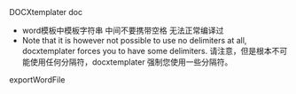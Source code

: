 <script setup>
import { ExportBriefDataDocx, getBase64Sync,getImageSize } from '../../pages/utils/templaterWord.js'
import {ElButton,ElLink} from "element-plus"
import Vue3Echarts from "../../pages/Components/Vue3Echarts.vue"
import {ref,onMounted} from "vue"
import * as echarts from "echarts"
const options = {
  xAxis: {
    type: 'category',
    data: ['Mon', 'Tue', 'Wed', 'Thu', 'Fri', 'Sat', 'Sun']
  },
  yAxis: {
    type: 'value'
  },
  series: [
    {
      data: [150, 230, 224, 218, 135, 147, 260],
      type: 'line',
      animation: false
    }
  ]
}

const listname = '导出的模板'
const imglist = [
    {
        imgUrl: "/logo.jpg"
    }, {
        imgUrl: "/test.jpg"
    }
]
const imgurl1 = '/logo.png'
const imgurl2 = '/logo.png'

 let data = {
        county: '西青区',
        township: "杨柳青镇",
        year: '2023',
        month: '10',
        d2: '目录2',
        d2stpg: "水体名称",
        d2village: "村庄名称",
        d2area: "水域面积29",
        d2question: `我的世界 变得奇妙更难以言喻,还以为 是从天而降的梦境,直到确定 手的温度来自你心里,这一刻 我终于勇敢说爱你,一开始 我只顾着看你,装做不经意 心却飘过去
,还窃喜 你 没 发现我 躲在角落,忙着快乐 忙着感动,从彼此陌生到熟 会是我们从没想过,真爱 到现在 不敢期待,要证明自己 曾被你想起 Really？我胡思乱想 就从今天起 I wish
,像一个陷阱 却从未犹豫 相信,你真的愿意 就请给我惊喜,关于爱情 过去没有异想的结局,那天起 却颠覆了自己逻辑,我的怀疑 所有答案因你而明白,转啊转 就真的遇见 Mr.right,一开始 我只顾着看你,装做不经意 心却飘过去,还窃喜 你 没 发现我 躲在角落,忙着快乐 忙着感动,从彼此陌生到熟 会是我们从没想过,真爱 到现在 不敢期待,要证明自己 曾被你想起 Really？,            我胡思乱想 就从今天起 I wish,像一个陷阱 却从未犹豫 相信,你真的愿意 就请给我惊喜,关于爱情 过去没有异想的结局,那天起 却颠覆了自己逻辑,我的怀疑 所有答案因你而明白,转啊转 就真的遇见 Mr.right,我的世界 变得奇妙更难以言喻,还以为 是从天而降的梦境,直到确定 手的温度来自你心里,这一刻 也终于勇敢说爱你`,
        wrwt: '污染问题',
        d3: "目录3",
        jcYear: '2023',
        jcMonth: "2",
        jcDotNum: "23",
        isJcDotTmd: "达标",
        isJcDotRjy: '达标',
        isJcDotAd: "达标",
        d3Stss: "1000",
        pageTotal: "调查问卷中共1000份",
        effectivePage: "有效699份",
        SatisfactionPercentage: "90.90%",
        isTmdJc: "达标",
        isRjyJc: "达标",
        isAdJc: "达标",
        isZtJc: "达标",
        stmc: "水体名称",
        isWc: "完成",
        d2tableData: [{ county: "区1", township: "街镇1", village: "村1", stmc: "水体1", stlx: "水体类型1", symj: "水体面积1", lat: "经度1", lon: "纬度1" }, { county: "区2", township: "街镇2", village: "村2", stmc: "水体2", stlx: "水体类型2", symj: "水体面积2", lat: "经度2", lon: "纬度2" }],
        d2tableData2: [{ stmc: "水体名称1", wrwt: "污染问题1", zlcs: "工程治理措施1" }, { stmc: "水体名称2", wrwt: "污染问题2", zlcs: "工程治理措施2" }],
        d3tableData: [
            {
                id: "1",
                dw: "点位1",
                tmd: "透明度1",
                rjy: "溶解氧1",
                ad: "氨氮1",
            },
            {
                id: "2",
                dw: "点位2",
                tmd: "透明度2",
                rjy: "溶解氧2",
                ad: "氨氮2",
            },
            {
                id: "3",
                dw: "点位3",
                tmd: "透明度3",
                rjy: "溶解氧3",
                ad: "氨氮3",
            },
        ]
    }
const exportWordFile = async () => {
    data.image1 = await getBase64Sync(imgurl1)
     let imgSize = {
        //控制导出的word图片大小
        image1:await getImageSize(data.image1),
        image2:await getImageSize(data.image2)
    };
    
    ExportBriefDataDocx("/static/testTemplater.docx", data, `${listname}.docx`,imgSize);
}

onMounted(async ()=>{
    setTimeout(()=>{
        let el = document.querySelector('#echart_1020 canvas');
       el && (data.image2 = el.toDataURL())
    },500)
})
</script>

<div>
    <el-link href="https://docxtemplater.com/docs/tag-types/" target="blank">DOCXtemplater doc</el-link>
        <ul>
            <li>word模板中模板字符串 中间不要携带空格 无法正常编译过</li>
            <li> Note that it is however not possible to use no delimiters at all, docxtemplater forces you to have some
                delimiters.
                请注意，但是根本不可能使用任何分隔符，docxtemplater 强制您使用一些分隔符。</li>
        </ul>
        <el-button @click="exportWordFile">exportWordFile</el-button>
        <Vue3Echarts id="echart_1020" :options="options" />
    </div>
